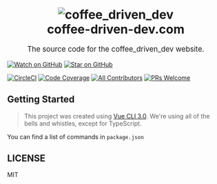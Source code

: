 <h1 align="center">
	<img alt="coffee_driven_dev" src="https://placehold.it/200" />
	<br>
	coffee-driven-dev.com
	<br>
</h1>
<p align="center" style="font-size: 1.2em;">
	The source code for the coffee_driven_dev website.
</p>

[![Watch on GitHub][github-watch-badge]][github-watch]
[![Star on GitHub][github-star-badge]][github-star]

[![CircleCI][circle-ci-badge]][circle-ci]
[![Code Coverage][coverage-badge]][coverage]
[![All Contributors](https://img.shields.io/badge/all_contributors-64-orange.svg?style=flat-square)](#contributors)
[![PRs Welcome][prs-badge]][prs]

## Getting Started

> This project was created using [Vue CLI 3.0](https://github.com/vuejs/vue-cli). We're using all of the bells and whistles, except for TypeScript.

You can find a list of commands in `package.json`


## LICENSE

MIT

[circle-ci-badge]: https://circleci.com/gh/coffee-driven-dev/coffee-driven-dev.com.svg?style=svg
[circle-ci]: https://circleci.com/gh/coffee-driven-dev/coffee-driven-dev.com
[coverage-badge]: https://img.shields.io/codecov/c/github/coffee-driven-dev/coffee-driven-dev.com.svg?style=flat-square
[coverage]: https://codecov.io/github/coffee-driven-dev/coffee-driven-dev.com
[github-watch-badge]: https://img.shields.io/github/watchers/coffee-driven-dev/coffee-driven-dev.com.svg?style=social
[github-watch]: https://github.com/coffee-driven-dev/coffee-driven-dev.com/watchers
[github-star-badge]: https://img.shields.io/github/stars/coffee-driven-dev/coffee-driven-dev.com.svg?style=social
[github-star]: https://github.com/coffee-driven-dev/coffee-driven-dev.com/stargazers
[prs-badge]: https://img.shields.io/badge/PRs-welcome-brightgreen.svg?style=flat-square
[prs]: http://makeapullrequest.com